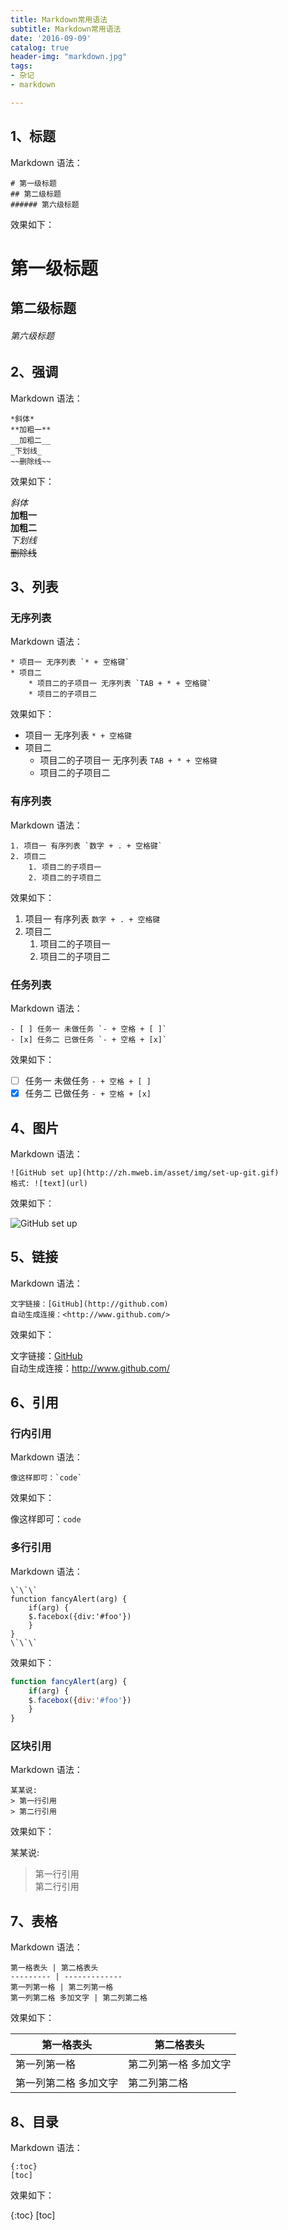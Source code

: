```yaml
---
title: Markdown常用语法
subtitle: Markdown常用语法
date: '2016-09-09'
catalog: true
header-img: "markdown.jpg"
tags: 
- 杂记 
- markdown

---
```


## 1、标题
Markdown 语法：

```unix 
# 第一级标题
## 第二级标题
###### 第六级标题
```

效果如下：

# 第一级标题
## 第二级标题 
###### 第六级标题 

## 2、强调

Markdown 语法：

```unix
*斜体*
**加粗一**
__加粗二__
_下划线_
~~删除线~~
```

效果如下：

*斜体*    
**加粗一**    
__加粗二__    
_下划线_    
~~删除线~~

## 3、列表

### 无序列表

Markdown 语法：

```
* 项目一 无序列表 `* + 空格键`
* 项目二
    * 项目二的子项目一 无序列表 `TAB + * + 空格键`
    * 项目二的子项目二
```

效果如下：

* 项目一 无序列表 `* + 空格键`
* 项目二
    * 项目二的子项目一 无序列表 `TAB + * + 空格键`
    * 项目二的子项目二

### 有序列表

Markdown 语法：

```
1. 项目一 有序列表 `数字 + . + 空格键`
2. 项目二
    1. 项目二的子项目一
    2. 项目二的子项目二
```

效果如下：

1. 项目一 有序列表 `数字 + . + 空格键`
2. 项目二
    1. 项目二的子项目一
    2. 项目二的子项目二

### 任务列表

Markdown 语法：

```
- [ ] 任务一 未做任务 `- + 空格 + [ ]`
- [x] 任务二 已做任务 `- + 空格 + [x]`
```

效果如下：

- [ ] 任务一 未做任务 `- + 空格 + [ ]`
- [x] 任务二 已做任务 `- + 空格 + [x]`

## 4、图片

Markdown 语法：

```
![GitHub set up](http://zh.mweb.im/asset/img/set-up-git.gif)
格式: ![text](url)
```

效果如下：

![GitHub set up](http://zh.mweb.im/asset/img/set-up-git.gif)


## 5、链接

Markdown 语法：

```
文字链接：[GitHub](http://github.com)
自动生成连接：<http://www.github.com/>
```

效果如下：

文字链接：[GitHub](http://github.com)    
自动生成连接：<http://www.github.com/>

## 6、引用

### 行内引用

Markdown 语法：

```
像这样即可：`code`
```

效果如下：

像这样即可：`code`

### 多行引用

Markdown 语法：

```
\`\`\`
function fancyAlert(arg) {
    if(arg) {
    $.facebox({div:'#foo'})
    }
}
\`\`\`
```
效果如下：

```js
function fancyAlert(arg) {
    if(arg) {
    $.facebox({div:'#foo'})
    }
}
```

### 区块引用
Markdown 语法：

```
某某说:
> 第一行引用
> 第二行引用
```

效果如下：

某某说:
> 第一行引用    
> 第二行引用

## 7、表格

Markdown 语法：

```
第一格表头 | 第二格表头
--------- | -------------
第一列第一格 | 第二列第一格
第一列第二格 多加文字 | 第二列第二格
```

效果如下：

第一格表头 | 第二格表头
--------- | -------------
第一列第一格 | 第二列第一格 多加文字
第一列第二格 多加文字 | 第二列第二格

## 8、目录

Markdown 语法：

```
{:toc}
[toc]
```

效果如下：

{:toc}
[toc]